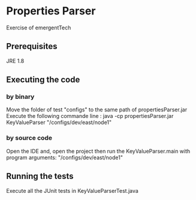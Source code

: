 # Properties Parser

Exercise of emergentTech

## Prerequisites
JRE 1.8

## Executing the code
### by binary
Move the folder of test "configs" to the same path of propertiesParser.jar
Execute the following commande line :
java -cp propertiesParser.jar KeyValueParser "/configs/dev/east/node1"

### by source code
Open the IDE and, open the project then run the KeyValueParser.main with program arguments: "/configs/dev/east/node1"


## Running the tests
Execute all the JUnit tests in KeyValueParserTest.java
